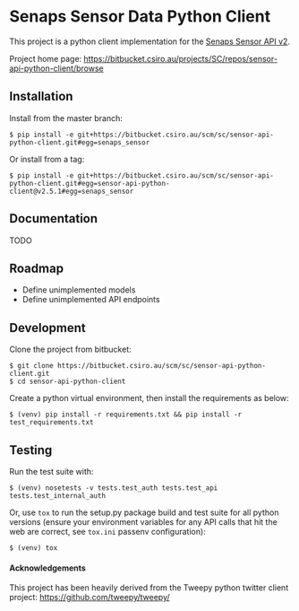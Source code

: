 Senaps Sensor Data Python Client
==============================

This project is a python client implementation for the [Senaps Sensor API v2](https://senaps.io/api-docs/).

Project home page: https://bitbucket.csiro.au/projects/SC/repos/sensor-api-python-client/browse

Installation
------------

Install from the master branch:

    $ pip install -e git+https://bitbucket.csiro.au/scm/sc/sensor-api-python-client.git#egg=senaps_sensor

Or install from a tag:

    $ pip install -e git+https://bitbucket.csiro.au/scm/sc/sensor-api-python-client.git#egg=sensor-api-python-client@v2.5.1#egg=senaps_sensor

Documentation
------------

TODO

Roadmap
------------

* Define unimplemented models
* Define unimplemented API endpoints

Development
------------

Clone the project from bitbucket:

    $ git clone https://bitbucket.csiro.au/scm/sc/sensor-api-python-client.git
    $ cd sensor-api-python-client

Create a python virtual environment, then install the requirements as below:

    $ (venv) pip install -r requirements.txt && pip install -r test_requirements.txt

Testing
------------

Run the test suite with:

    $ (venv) nosetests -v tests.test_auth tests.test_api tests.test_internal_auth

Or, use `tox` to run the setup.py package build and test suite for all python versions (ensure your environment variables for any API calls that hit the web are correct, see `tox.ini` passenv configuration):

    $ (venv) tox

#### Acknowledgements

This project has been heavily derived from the Tweepy python twitter client project: https://github.com/tweepy/tweepy/ 
